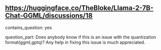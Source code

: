 ## https://huggingface.co/TheBloke/Llama-2-7B-Chat-GGML/discussions/18

contains_question: yes

question_part: Does anybody know if this is an issue with the quantization format(ggml,gptq)? Any help in fixing this issue is much appreciated.